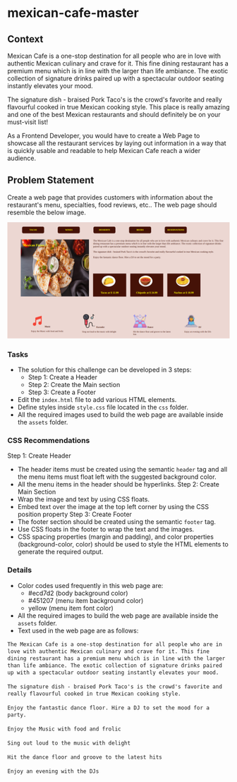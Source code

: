 # mexican-cafe-master

## Context

Mexican Cafe is a one-stop destination for all people who are in love with authentic Mexican culinary and crave for it. This fine dining restaurant has a premium menu which is in line with the larger than life ambiance. The exotic collection of signature drinks paired up with a spectacular outdoor seating instantly elevates your mood.

The signature dish - braised Pork Taco's is the crowd's favorite and really flavourful cooked in true Mexican cooking style. This place is really amazing and one of the best Mexican restaurants and should definitely be on your must-visit list! 

As a Frontend Developer, you would have to create a Web Page to showcase all the restaurant services by laying out information in a way that is quickly usable and readable to help Mexican Cafe reach a wider audience.

## Problem Statement

Create a web page that provides customers with information about the restaurant's menu, specialties, food reviews, etc.. The web page should resemble the below image.

![](./Restaurant.png)

### Tasks

- The solution for this challenge can be developed in 3 steps:​
    - Step 1: Create a Header​
    - Step 2: Create the Main section​
    - Step 3: Create a Footer​
- Edit the `index.html` file to add various HTML elements.​
- Define styles inside `style.css` file located in the `css` folder.
- All the required images used to build the web page are available inside the `assets` folder.

### CSS Recommendations

Step 1: Create Header​
 - The header items must be created using the semantic `header` tag and all the menu items must float left with the suggested background color.
 - All the menu items in the header should be hyperlinks.​
Step 2: Create Main Section​​
  - Wrap the image and text by using CSS floats.​
  - Embed text over the image at the top left corner by using the CSS position property​
Step 3: Create Footer​
  - The footer section should be created using the semantic `footer` tag.​
  - Use CSS floats in the footer to wrap the text and the images.
  - CSS spacing properties (margin and padding), and color properties (background-color, color) should be used to style the HTML elements to generate the required output. 

### Details

- Color codes used frequently in this web page are:
    - #ecd7d2 (body background color)
    - #451207 (menu item background color)
    - yellow (menu item font color)
- All the required images to build the web page are available inside the `assets` folder.
- Text used in the web page are as follows:
```
The Mexican Cafe is a one-stop destination for all people who are in love with authentic Mexican culinary and crave for it. This fine dining restaurant has a premium menu which is in line with the larger than life ambiance. The exotic collection of signature drinks paired up with a spectacular outdoor seating instantly elevates your mood.

The signature dish - braised Pork Taco's is the crowd's favorite and really flavourful cooked in true Mexican cooking style.

Enjoy the fantastic dance floor. Hire a DJ to set the mood for a party.

Enjoy the Music with food and frolic

Sing out loud to the music with delight

Hit the dance floor and groove to the latest hits

Enjoy an evening with the DJs
```

